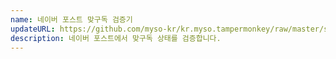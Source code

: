 ```yaml
---
name: 네이버 포스트 맞구독 검증기
updateURL: https://github.com/myso-kr/kr.myso.tampermonkey/raw/master/service/com.naver.post-crossfollow.user.js
description: 네이버 포스트에서 맞구독 상태를 검증합니다.
---
```

